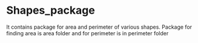# Shapes_package
It contains package for area and perimeter of various shapes. Package for finding area is area folder and for perimeter is in perimeter folder
